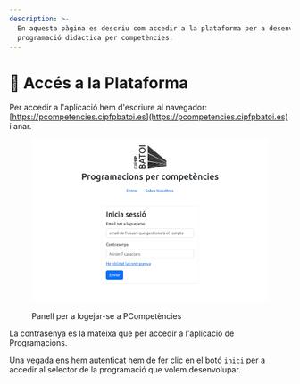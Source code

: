 ```yaml
---
description: >-
  En aquesta pàgina es descriu com accedir a la plataforma per a desenvolupar la
  programació didàctica per competències.
---
```


# 🔐 Accés a la Plataforma

Per accedir a l'aplicació hem d'escriure al navegador: [https://pcompetencies.cipfpbatoi.es](https://pcompetencies.cipfpbatoi.es) i anar.&#x20;

<figure><img src="../.gitbook/assets/image (2) (1) (1).png" alt=""><figcaption><p>Panell per a logejar-se  a PCompetències</p></figcaption></figure>

La contrasenya es la mateixa que per accedir a l'aplicació de Programacions.&#x20;

Una vegada ens hem autenticat hem de fer clic en el botó `inici` per a accedir al selector de la programació que volem desenvolupar.
